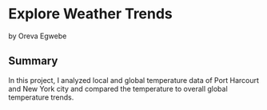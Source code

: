 # Explore Weather Trends
by Oreva Egwebe


## Summary
In this project, I analyzed local and global temperature data of Port Harcourt and New York city and compared the temperature to overall global temperature trends.
